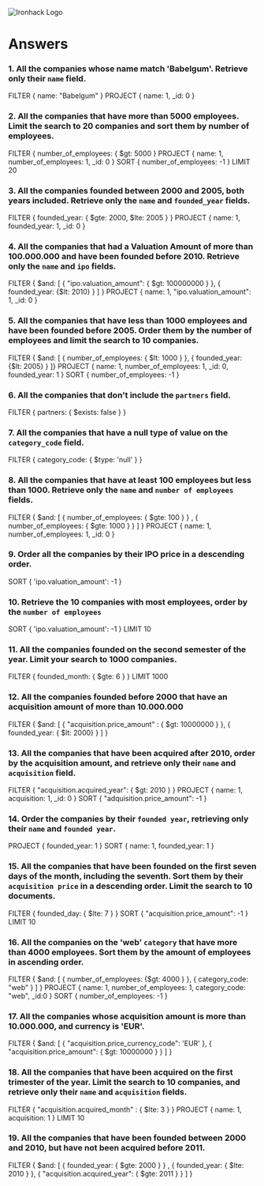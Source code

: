 ![Ironhack Logo](https://i.imgur.com/1QgrNNw.png)

# Answers

### 1. All the companies whose name match 'Babelgum'. Retrieve only their `name` field.

FILTER { name: "Babelgum" }
PROJECT { name: 1, _id: 0 }

### 2. All the companies that have more than 5000 employees. Limit the search to 20 companies and sort them by **number of employees**.

FILTER { number_of_employees: { $gt: 5000  }
PROJECT { name: 1, number_of_employees: 1, _id: 0 }
SORT { number_of_employees: -1 }
LIMIT 20

### 3. All the companies founded between 2000 and 2005, both years included. Retrieve only the `name` and `founded_year` fields.

FILTER { founded_year: { $gte: 2000, $lte: 2005 } }
PROJECT { name: 1, founded_year: 1, _id: 0 }

### 4. All the companies that had a Valuation Amount of more than 100.000.000 and have been founded before 2010. Retrieve only the `name` and `ipo` fields.

FILTER { $and: [ { "ipo.valuation_amount": { $gt: 100000000 } }, { founded_year: {$lt: 2010} } ] }
PROJECT { name: 1, "ipo.valuation_amount": 1, _id: 0 }

### 5. All the companies that have less than 1000 employees and have been founded before 2005. Order them by the number of employees and limit the search to 10 companies.

FILTER { $and: [ { number_of_employees: { $lt: 1000 } }, { founded_year: {$lt: 2005} } ]}
PROJECT { name: 1, number_of_employees: 1, _id: 0, founded_year: 1 }
SORT { number_of_employees: -1 }

### 6. All the companies that don't include the `partners` field.

FILTER { partners: { $exists: false } } 

### 7. All the companies that have a null type of value on the `category_code` field.

FILTER { category_code: { $type: 'null' } }

### 8. All the companies that have at least 100 employees but less than 1000. Retrieve only the `name` and `number of employees` fields.

FILTER { $and: [ { number_of_employees: { $gte: 100 } } , { number_of_employees: { $gte: 1000 } } ] }
PROJECT { name: 1, number_of_employees: 1, _id: 0 }


### 9. Order all the companies by their IPO price in a descending order.

SORT { 'ipo.valuation_amount': -1 }

### 10. Retrieve the 10 companies with most employees, order by the `number of employees`

SORT { 'ipo.valuation_amount': -1 }
LIMIT 10

### 11. All the companies founded on the second semester of the year. Limit your search to 1000 companies.

FILTER { founded_month: { $gte: 6 } }
LIMIT 1000

### 12. All the companies founded before 2000 that have an acquisition amount of more than 10.000.000

FILTER { $and: [ { "acquisition.price_amount" : { $gt: 10000000 } }, { founded_year: { $lt: 2000} }  ] }

### 13. All the companies that have been acquired after 2010, order by the acquisition amount, and retrieve only their `name` and `acquisition` field.

FILTER { "acquisition.acquired_year": { $gt: 2010 } }
PROJECT { name: 1, acquisition: 1, _id: 0 }
SORT { "adquisition.price_amount": -1 }

### 14. Order the companies by their `founded year`, retrieving only their `name` and `founded year`.

PROJECT { founded_year: 1 }
SORT { name: 1, founded_year: 1 }


### 15. All the companies that have been founded on the first seven days of the month, including the seventh. Sort them by their `acquisition price` in a descending order. Limit the search to 10 documents.

FILTER { founded_day: { $lte: 7 } }
SORT { "acquisition.price_amount": -1 }
LIMIT 10

### 16. All the companies on the 'web' `category` that have more than 4000 employees. Sort them by the amount of employees in ascending order.

FILTER { $and: [ { number_of_employees: {$gt: 4000 } }, { category_code: "web" } ] }
PROJECT { name: 1, number_of_employees: 1, category_code: "web", _id:0 }
SORT { number_of_employees: -1 }


### 17. All the companies whose acquisition amount is more than 10.000.000, and currency is 'EUR'.

FILTER { $and: [ { "acquisition.price_currency_code": 'EUR' }, { "acquisition.price_amount": { $gt: 10000000 } } ] }

### 18. All the companies that have been acquired on the first trimester of the year. Limit the search to 10 companies, and retrieve only their `name` and `acquisition` fields.

FILTER { "acquisition.acquired_month" : { $lte: 3 } }
PROJECT { name: 1, acquisition: 1 }
LIMIT 10

### 19. All the companies that have been founded between 2000 and 2010, but have not been acquired before 2011.

FILTER  { $and: [ { founded_year: { $gte: 2000 } } , { founded_year: { $lte: 2010 } }, { "acquisition.acquired_year": { $gte: 2011 } } ] }

